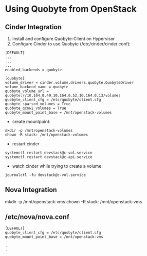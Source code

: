 # Using Quobyte from OpenStack


## Cinder Integration
1. Install and configure Quobyte-Client on Hypervisor
2. Configure Cinder to use Quobyte (/etc/cinder/cinder.conf):

```
[DEFAULT]
...
...
...
enabled_backends = quobyte

[quobyte]
volume_driver = cinder.volume.drivers.quobyte.QuobyteDriver
volume_backend_name = quobyte 
quobyte_volume_url = quobyte://10.164.0.49,10.164.0.52,10.164.0.13/volumes
quobyte_client_cfg = /etc/quobyte/client.cfg
quobyte_sparsed_volumes = True
quobyte_qcow2_volumes = True
quobyte_mount_point_base = /mnt/openstack-volumes
```


* create mountpoint:
```
mkdir -p /mnt/openstack-volumes
chown -R stack: /mnt/openstack-volumes
```

* restart cinder
```
systemctl restart devstack@c-vol.service
systemctl restart devstack@c-api.service
```

* watch cinder while trying to create a volume:
```
journalctl -fu devstack@c-vol.service
```


## Nova Integration
mkdir -p /mnt/openstack-vms
chown -R stack: /mnt/openstack-vms

## /etc/nova/nova.conf

```
[DEFAULT]
quobyte_client_cfg = /etc/quobyte/client.cfg
quobyte_mount_point_base = /mnt/openstack-vms
.
.
.
```

